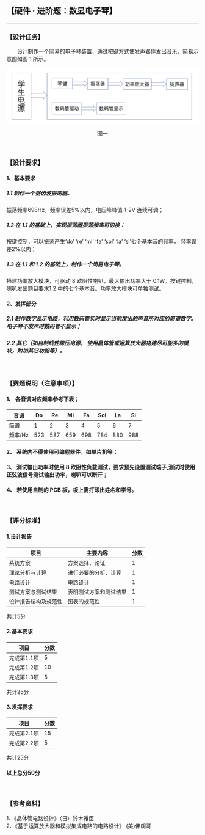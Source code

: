## 【硬件 · 进阶题：数显电子琴】

---
### 【设计任务】
&emsp;&emsp;设计制作一个简易的电子琴装置，通过按键方式使发声器件发出音乐，简易示意图如图 1 所示。
<p align="center">
 <img src="https://github.com/CXCYGZF-UESTC/SME_2018/raw/master/%E7%A1%AC%E4%BB%B6%20%C2%B7%20%E8%BF%9B%E9%98%B6%E9%A2%98/picture/%E7%94%B5%E5%AD%90%E7%90%B4%E7%AE%80%E6%98%93%E7%A4%BA%E6%84%8F%E5%9B%BE.png" width="600">
</p>  
<p align="center">
 图一
</p>  
<br />
  
### 【设计要求】
#### 1、基本要求
##### 1.1 制作一个锯齿波振荡器。
振荡频率698Hz，频率误差5%以内，电压峰峰值 1-2V 连续可调；  
##### 1.2 在 1.1 的基础上，实现振荡器振荡频率可切换：
按键控制，可以振荡产生‘do’ ‘re’ ‘mi’ ‘fa’ ‘sol’ ‘la’ ‘si’七个基本音的频率， 频率误差2%以内；  
##### 1.3 在 1.1 和 1.2 的基础上，制作一个简易电子琴。
搭建功率放大模块，可驱动 8 欧阻性喇叭，最大输出功率大于 0.1W。按键控制，喇叭发出题目要求1.2 中的七个基本音。功率放大模块可单独测试。  
#### 2、发挥部分
##### 2.1 制作数字显示电路，利用数码管实时显示当前发出的声音所对应的简谱数字。电子琴不发声时数码管不显示；  
##### 2.2 其它（如自制线性稳压电源， 使用晶体管或运算放大器搭建尽可能多的模块，附加其它功能等）。  
<br />
  
### 【赛题说明（注意事项）】
#### 1、 各音调对应频率参考下表；

音调 | Do | Re | Mi | Fa | Sol | La | Si
---|---|---|---|---|---|---|---
简谱| 1 | 2 | 3 | 4 | 5 | 6 | 7
频率/Hz| 523 | 587 | 659 | 698 | 784 | 880 | 988

#### 2、 系统内不得使用可编程器件，如单片机等；  
#### 3、 测试输出功率时使用 8 欧阻性负载测试，要求预先设置测试端子,测试时使用正弦波信号测试输出功率，喇叭可以断开；  
#### 4、 若使用自制的 PCB 板，板上需打印出姓名和学号。  
<br />
  
### 【评分标准】  
#### 1.设计报告
项目 | 主要内容 |分数
---|---|---
系统方案 | 方案选择、论证 |  1
理论分析与计算 | 进行必要的分析、计算 | 1
电路设计 | 电路设计 | 1
测试方案与测试结果 | 表明测试方案和测试结果 | 1
设计报告结构及规范性 | 图表的规范性 | 1
  
共计5分

#### 2.基本要求

项目 | 分数
---|---
完成第1.1项 | 5
完成第1.2项 | 10
完成第1.3项 | 5
  
共计25分

#### 3.发挥要求  

项目 | 分数
---|---
完成第2.1项 | 15
完成第2.2项 | 5
  
共计25分

#### 以上总分50分
<br />
  
### 【参考资料】
1、《晶体管电路设计》（日）铃木雅臣  
2、《基于运算放大器和模拟集成电路的电路设计》 (美)佛朗哥
